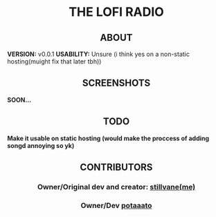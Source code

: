 <h1 align="center">THE LOFI RADIO</h1>
<h2 align="center">ABOUT</h2>
<strong align="center">VERSION:</strong> v0.0.1
<strong align="center">USABILITY:</strong> Unsure (i think yes on a non-static hosting(muight fix that later tbh))
<h2 align="center">SCREENSHOTS</h2>
<strong align="center">SOON...</strong>
<h2 align="center">TODO</h2>
<strong align="center">Make it usable on static hosting (would make the proccess of adding songd annoying so yk)</strong>
<h2 align="center">CONTRIBUTORS</h2>
<h3 align="center"><strong>Owner/Original dev and creator:</strong> <a href="https://github.com/stillvanefr" target="_blank">stillvane(me)</a></h3>
<h3 align="center"><strong>Owner/Dev</strong> <a href="https://github.com/potaaatoo" target="_blank">potaaato</a></h3>
